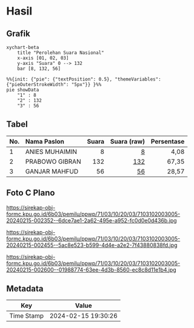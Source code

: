 # Hasil

## Grafik

```mermaid
xychart-beta
    title "Perolehan Suara Nasional"
    x-axis [01, 02, 03]
    y-axis "Suara" 0 --> 132
    bar [8, 132, 56]
```

```mermaid
%%{init: {"pie": {"textPosition": 0.5}, "themeVariables": {"pieOuterStrokeWidth": "5px"}} }%%
pie showData
    "1" : 8
    "2" : 132
    "3" : 56
```

## Tabel

| No. | Nama Paslon    | Suara | Suara (raw) | Persentase |
|:--- |:-------------- | -----:| -----------:| ----------:|
| 1   | ANIES MUHAIMIN | 8     | [8][p-1]    | 4,08       |
| 2   | PRABOWO GIBRAN | 132   | [132][p-2]  | 67,35      |
| 3   | GANJAR MAHFUD  | 56    | [56][p-3]   | 28,57      |


[p-1]: https://github.com/gigit-pemilu/pemilu-2024/blob/main/pilpres/hitung-suara/sub/71-sulawesi-utara/sub/03-kepulauan-sangihe/sub/10-manganitu-selatan/sub/2003-lapango/sub/005-tps/sub/paslon-1.txt
[p-2]: https://github.com/gigit-pemilu/pemilu-2024/blob/main/pilpres/hitung-suara/sub/71-sulawesi-utara/sub/03-kepulauan-sangihe/sub/10-manganitu-selatan/sub/2003-lapango/sub/005-tps/sub/paslon-2.txt
[p-3]: https://github.com/gigit-pemilu/pemilu-2024/blob/main/pilpres/hitung-suara/sub/71-sulawesi-utara/sub/03-kepulauan-sangihe/sub/10-manganitu-selatan/sub/2003-lapango/sub/005-tps/sub/paslon-3.txt

## Foto C Plano

https://sirekap-obj-formc.kpu.go.id/6b03/pemilu/ppwp/71/03/10/20/03/7103102003005-20240215-002352--6dce7ae1-2a62-495e-a952-fc0d0e0d436b.jpg

https://sirekap-obj-formc.kpu.go.id/6b03/pemilu/ppwp/71/03/10/20/03/7103102003005-20240215-002455--5ac8e523-b599-4d4e-a2e2-7f43880838fd.jpg

https://sirekap-obj-formc.kpu.go.id/6b03/pemilu/ppwp/71/03/10/20/03/7103102003005-20240215-002600--01988774-63ee-4d3b-8560-ec8c8d11e1b4.jpg


## Metadata

| Key        | Value               |
| ---------- | ------------------- |
| Time Stamp | 2024-02-15 19:30:26 |



